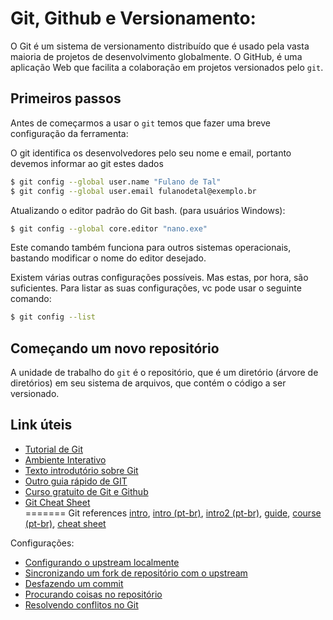 # Git, Github e Versionamento:

O Git é um sistema de versionamento distribuído que é usado pela vasta maioria de projetos de desenvolvimento globalmente. O GitHub, é uma aplicação Web que facilita a colaboração em projetos versionados pelo `git`.

## Primeiros passos
Antes de começarmos a usar o `git` temos que fazer uma breve configuração da ferramenta:

O git identifica os desenvolvedores pelo seu nome e email, portanto devemos informar ao git estes dados

```bash
$ git config --global user.name "Fulano de Tal"
$ git config --global user.email fulanodetal@exemplo.br
```


Atualizando o editor padrão do Git bash. (para usuários Windows):
```bash
$ git config --global core.editor "nano.exe"
```
Este comando também funciona para outros sistemas operacionais, bastando modificar o nome do editor desejado.

Existem várias outras configurações possíveis. Mas estas, por hora, são suficientes. Para listar as suas configurações, vc pode usar o seguinte comando:
```bash
$ git config --list
```
## Começando um novo repositório
A unidade de trabalho do `git` é o repositório, que é um diretório (árvore de diretórios) em seu sistema de arquivos, que contém o código a ser versionado.

## Link úteis
- [Tutorial de Git](https://git-scm.com/book/pt-br/v2)
- [Ambiente Interativo](https://learngitbranching.js.org/)
- [Texto introdutório sobre Git](https://www.dadosaleatorios.com.br/post/introdu%C3%A7%C3%A3o-ao-git/)  
- [Outro guia rápido de GIT](http://rogerdudler.github.io/git-guide/index.pt_BR.html)  
- [Curso gratuito de Git e Github](https://www.udemy.com/git-e-github-para-iniciantes/)  
- [Git Cheat Sheet](https://www.git-tower.com/blog/git-cheat-sheet/)  
=======
Git references [intro](https://towardsdatascience.com/introduction-to-github-for-data-scientists-2cf8b9b25fba), [intro (pt-br)](https://git-scm.com/book/pt-br/v1/Primeiros-passos-No%C3%A7%C3%B5es-B%C3%A1sicas-de-Git), [intro2 (pt-br)](https://www.dadosaleatorios.com.br/post/introdu%C3%A7%C3%A3o-ao-git/), [guide](http://rogerdudler.github.io/git-guide/index.pt_BR.html), [course (pt-br)](https://www.udemy.com/git-e-github-para-iniciantes/), [cheat sheet](https://www.git-tower.com/blog/git-cheat-sheet/)  

Configurações:  
  + [Configurando o upstream localmente](https://help.github.com/articles/configuring-a-remote-for-a-fork/)  
  + [Sincronizando um fork de repositório com o upstream](https://help.github.com/articles/syncing-a-fork/)  
  + [Desfazendo um commit](https://blog.github.com/2015-06-08-how-to-undo-almost-anything-with-git/)  
  + [Procurando coisas no repositório](https://www.tygertec.com/find-stuff-git/)  
  + [Resolvendo conflitos no Git](https://stackoverflow.com/questions/161813/how-to-resolve-merge-conflicts-in-git)  
